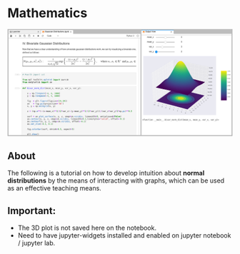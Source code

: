 # Mathematics

![alt-text](https://github.com/ggtemplar/Mathematics/blob/master/3Dplot.png)

## About
The following is a tutorial on how to develop intuition about **normal distributions** by the means of interacting with graphs,
which can be used as an effective teaching means.

## Important:
<ul>
  <li> The 3D plot is not saved here on the notebook. </li>
  <li> Need to have jupyter-widgets installed and enabled on jupyter notebook / jupyter lab. </li>
</ul>
